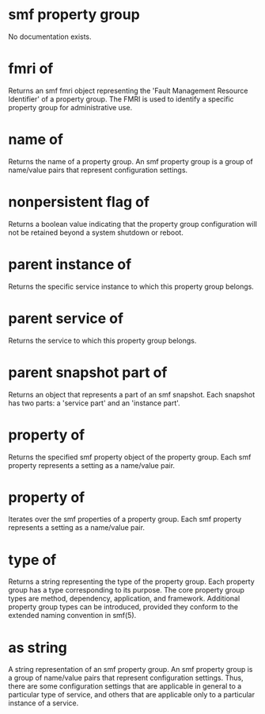 # smf property group

No documentation exists.

# fmri of <smf property group>

Returns an smf fmri object representing the &#39;Fault Management Resource Identifier&#39; of a property group. The FMRI is used to identify a specific property group for administrative use.

# name of <smf property group>

Returns the name of a property group. An smf property group is a group of name/value pairs that represent configuration settings.

# nonpersistent flag of <smf property group>

Returns a boolean value indicating that the property group configuration will not be retained beyond a system shutdown or reboot.

# parent instance of <smf property group>

Returns the specific service instance to which this property group belongs.

# parent service of <smf property group>

Returns the service to which this property group belongs.

# parent snapshot part of <smf property group>

Returns an object that represents a part of an smf snapshot. Each snapshot has two parts: a &#39;service part&#39; and an &#39;instance part&#39;.

# property <string> of <smf property group>

Returns the specified smf property object of the property group. Each smf property represents a setting as a name/value pair.

# property of <smf property group>

Iterates over the smf properties of a property group. Each smf property represents a setting as a name/value pair.

# type of <smf property group>

Returns a string representing the type of the property group. Each property group has a type corresponding to its purpose. The core property group types are method, dependency, application, and framework. Additional property group types can be introduced, provided they conform to the extended naming convention in smf(5).

# <smf property group> as string

A string representation of an smf property group. An smf property group is a group of name/value pairs that represent configuration settings. Thus, there are some configuration settings that are applicable in general to a particular type of service, and others that are applicable only to a particular instance of a service.
